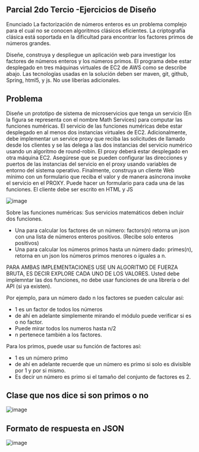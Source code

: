 ## Parcial 2do Tercio -Ejercicios de Diseño ##

Enunciado
La factorización de números enteros es un problema complejo para el cual no se conocen algoritmos clásicos eficientes. La criptografía clásica está soportada en la dificultad para encontrar los factores primos de números grandes.

Diseñe, construya y despliegue un aplicación web para investigar los factores de números enteros y los números primos. El programa debe estar desplegado en tres máquinas virtuales de EC2 de AWS como se describe abajo. Las tecnologías usadas en la solución deben ser maven, git, github, Spring, html5, y js. No use liberías adicionales.


## Problema ##
Diseñe un prototipo de sistema de microservicios que tenga un servicio (En la figura se representa con el nombre Math Services) para computar las funciones numéricas.  El servicio de las funciones numéricas debe estar desplegado en al menos dos instancias virtuales de EC2. Adicionalmente, debe implementar un service proxy que reciba las solicitudes de llamado desde los clientes  y se las delega a las dos instancias del servicio numérico usando un algoritmo de round-robin. El proxy deberá estar desplegado en otra máquina EC2. Asegúrese que se pueden configurar las direcciones y puertos de las instancias del servicio en el proxy usando variables de entorno del sistema operativo.  Finalmente, construya un cliente Web mínimo con un formulario que reciba el valor y de manera asíncrona invoke el servicio en el PROXY. Puede hacer un formulario para cada una de las funciones. El cliente debe ser escrito en HTML y JS

![image](https://github.com/user-attachments/assets/54699b0d-7162-48b7-a6a0-d9a15792a8d8)


Sobre las funciones numéricas:
Sus servicios matemáticos deben incluir dos funciones. 
- Una para calcular los factores de un número: factors(n) retorna un json con una lista de números enteros positivos. (Recibe solo enteros positivos)
- Una para calcular los números primos hasta un número dado: primes(n), retorna en un json los números primos menores o iguales a n.


PARA AMBAS IMPLEMENTACIONES USE UN ALGORITMO  DE FUERZA BRUTA, ES DECIR EXPLORE CADA UNO DE LOS VALORES. Usted debe implemntar las dos funciones, no debe usar funciones de una librería o del API (si ya existen).

Por ejemplo, para un  número dado n los factores se pueden calcular así:
- 1 es un factor de todos los números
- de ahí en adelante simplemente mirando el módulo puede verificar si es o no factor.
- Puede mirar todos los numeros hasta n/2
- n pertenece también a los factores.


Para los primos, puede usar su función de factores así:

- 1 es un número primo
- de ahí en adelante recuerde que un número es primo si solo es divisible por 1 y por si mismo.
- Es decir un número es primo si el tamaño del conjunto de factores es 2.


## Clase que nos dice si son primos o no ##

![image](https://github.com/user-attachments/assets/aa015c0b-dbab-45a1-9a75-b8fb6bd1e384)


## Formato de respuesta en JSON ##

![image](https://github.com/user-attachments/assets/f3dd318f-6b6d-4edd-b4ff-d32ea4a19599)

